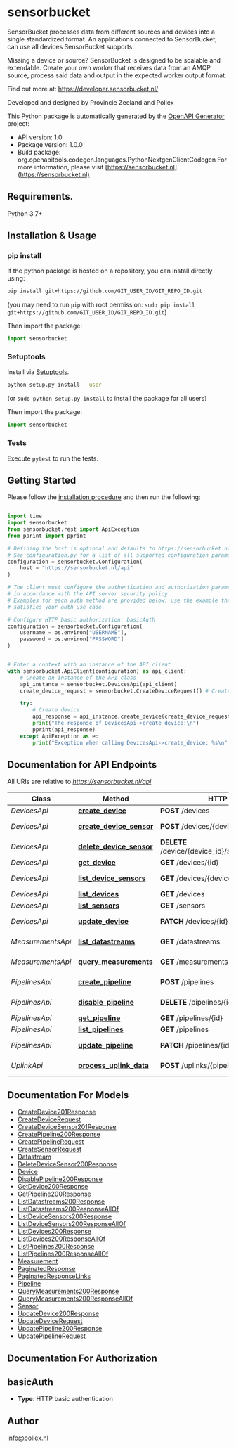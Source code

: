 # sensorbucket
SensorBucket processes data from different sources and devices into a single standardized format. 
An applications connected to SensorBucket, can use all devices SensorBucket supports.

Missing a device or source? SensorBucket is designed to be scalable and extendable. Create your own worker
that receives data from an AMQP source, process said data and output in the expected worker output format.

Find out more at: https://developer.sensorbucket.nl/

Developed and designed by Provincie Zeeland and Pollex


This Python package is automatically generated by the [OpenAPI Generator](https://openapi-generator.tech) project:

- API version: 1.0
- Package version: 1.0.0
- Build package: org.openapitools.codegen.languages.PythonNextgenClientCodegen
For more information, please visit [https://sensorbucket.nl](https://sensorbucket.nl)

## Requirements.

Python 3.7+

## Installation & Usage
### pip install

If the python package is hosted on a repository, you can install directly using:

```sh
pip install git+https://github.com/GIT_USER_ID/GIT_REPO_ID.git
```
(you may need to run `pip` with root permission: `sudo pip install git+https://github.com/GIT_USER_ID/GIT_REPO_ID.git`)

Then import the package:
```python
import sensorbucket
```

### Setuptools

Install via [Setuptools](http://pypi.python.org/pypi/setuptools).

```sh
python setup.py install --user
```
(or `sudo python setup.py install` to install the package for all users)

Then import the package:
```python
import sensorbucket
```

### Tests

Execute `pytest` to run the tests.

## Getting Started

Please follow the [installation procedure](#installation--usage) and then run the following:

```python

import time
import sensorbucket
from sensorbucket.rest import ApiException
from pprint import pprint

# Defining the host is optional and defaults to https://sensorbucket.nl/api
# See configuration.py for a list of all supported configuration parameters.
configuration = sensorbucket.Configuration(
    host = "https://sensorbucket.nl/api"
)

# The client must configure the authentication and authorization parameters
# in accordance with the API server security policy.
# Examples for each auth method are provided below, use the example that
# satisfies your auth use case.

# Configure HTTP basic authorization: basicAuth
configuration = sensorbucket.Configuration(
    username = os.environ["USERNAME"],
    password = os.environ["PASSWORD"]
)


# Enter a context with an instance of the API client
with sensorbucket.ApiClient(configuration) as api_client:
    # Create an instance of the API class
    api_instance = sensorbucket.DevicesApi(api_client)
    create_device_request = sensorbucket.CreateDeviceRequest() # CreateDeviceRequest |  (optional)

    try:
        # Create device
        api_response = api_instance.create_device(create_device_request=create_device_request)
        print("The response of DevicesApi->create_device:\n")
        pprint(api_response)
    except ApiException as e:
        print("Exception when calling DevicesApi->create_device: %s\n" % e)

```

## Documentation for API Endpoints

All URIs are relative to *https://sensorbucket.nl/api*

Class | Method | HTTP request | Description
------------ | ------------- | ------------- | -------------
*DevicesApi* | [**create_device**](docs/DevicesApi.md#create_device) | **POST** /devices | Create device
*DevicesApi* | [**create_device_sensor**](docs/DevicesApi.md#create_device_sensor) | **POST** /devices/{device_id}/sensors | Create sensor for device
*DevicesApi* | [**delete_device_sensor**](docs/DevicesApi.md#delete_device_sensor) | **DELETE** /device/{device_id}/sensors/{sensor_code} | Delete sensor
*DevicesApi* | [**get_device**](docs/DevicesApi.md#get_device) | **GET** /devices/{id} | Get device
*DevicesApi* | [**list_device_sensors**](docs/DevicesApi.md#list_device_sensors) | **GET** /devices/{device_id}/sensors | List sensors device
*DevicesApi* | [**list_devices**](docs/DevicesApi.md#list_devices) | **GET** /devices | List devices
*DevicesApi* | [**list_sensors**](docs/DevicesApi.md#list_sensors) | **GET** /sensors | List sensors
*DevicesApi* | [**update_device**](docs/DevicesApi.md#update_device) | **PATCH** /devices/{id} | Update device properties
*MeasurementsApi* | [**list_datastreams**](docs/MeasurementsApi.md#list_datastreams) | **GET** /datastreams | List all datastreams
*MeasurementsApi* | [**query_measurements**](docs/MeasurementsApi.md#query_measurements) | **GET** /measurements | Query measurements
*PipelinesApi* | [**create_pipeline**](docs/PipelinesApi.md#create_pipeline) | **POST** /pipelines | Create pipeline
*PipelinesApi* | [**disable_pipeline**](docs/PipelinesApi.md#disable_pipeline) | **DELETE** /pipelines/{id} | Disable pipeline
*PipelinesApi* | [**get_pipeline**](docs/PipelinesApi.md#get_pipeline) | **GET** /pipelines/{id} | Get pipeline
*PipelinesApi* | [**list_pipelines**](docs/PipelinesApi.md#list_pipelines) | **GET** /pipelines | List pipelines
*PipelinesApi* | [**update_pipeline**](docs/PipelinesApi.md#update_pipeline) | **PATCH** /pipelines/{id} | Update pipeline
*UplinkApi* | [**process_uplink_data**](docs/UplinkApi.md#process_uplink_data) | **POST** /uplinks/{pipeline_id} | Process uplink message


## Documentation For Models

 - [CreateDevice201Response](docs/CreateDevice201Response.md)
 - [CreateDeviceRequest](docs/CreateDeviceRequest.md)
 - [CreateDeviceSensor201Response](docs/CreateDeviceSensor201Response.md)
 - [CreatePipeline200Response](docs/CreatePipeline200Response.md)
 - [CreatePipelineRequest](docs/CreatePipelineRequest.md)
 - [CreateSensorRequest](docs/CreateSensorRequest.md)
 - [Datastream](docs/Datastream.md)
 - [DeleteDeviceSensor200Response](docs/DeleteDeviceSensor200Response.md)
 - [Device](docs/Device.md)
 - [DisablePipeline200Response](docs/DisablePipeline200Response.md)
 - [GetDevice200Response](docs/GetDevice200Response.md)
 - [GetPipeline200Response](docs/GetPipeline200Response.md)
 - [ListDatastreams200Response](docs/ListDatastreams200Response.md)
 - [ListDatastreams200ResponseAllOf](docs/ListDatastreams200ResponseAllOf.md)
 - [ListDeviceSensors200Response](docs/ListDeviceSensors200Response.md)
 - [ListDeviceSensors200ResponseAllOf](docs/ListDeviceSensors200ResponseAllOf.md)
 - [ListDevices200Response](docs/ListDevices200Response.md)
 - [ListDevices200ResponseAllOf](docs/ListDevices200ResponseAllOf.md)
 - [ListPipelines200Response](docs/ListPipelines200Response.md)
 - [ListPipelines200ResponseAllOf](docs/ListPipelines200ResponseAllOf.md)
 - [Measurement](docs/Measurement.md)
 - [PaginatedResponse](docs/PaginatedResponse.md)
 - [PaginatedResponseLinks](docs/PaginatedResponseLinks.md)
 - [Pipeline](docs/Pipeline.md)
 - [QueryMeasurements200Response](docs/QueryMeasurements200Response.md)
 - [QueryMeasurements200ResponseAllOf](docs/QueryMeasurements200ResponseAllOf.md)
 - [Sensor](docs/Sensor.md)
 - [UpdateDevice200Response](docs/UpdateDevice200Response.md)
 - [UpdateDeviceRequest](docs/UpdateDeviceRequest.md)
 - [UpdatePipeline200Response](docs/UpdatePipeline200Response.md)
 - [UpdatePipelineRequest](docs/UpdatePipelineRequest.md)


## Documentation For Authorization


## basicAuth

- **Type**: HTTP basic authentication


## Author

info@pollex.nl


